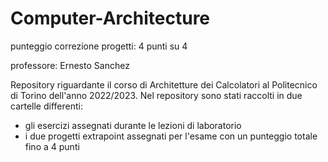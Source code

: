 # Computer-Architecture

punteggio correzione progetti: 4 punti su 4

professore: Ernesto Sanchez

Repository riguardante il corso di Architetture dei Calcolatori al Politecnico di Torino dell'anno 2022/2023.
Nel repository sono stati raccolti in due cartelle differenti: 
  - gli esercizi assegnati durante le lezioni di laboratorio 
  - i due progetti extrapoint assegnati per l'esame con un punteggio totale fino a 4 punti
